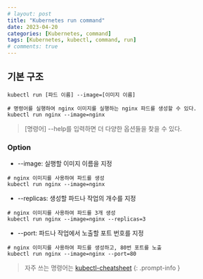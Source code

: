 ```yaml
---
# layout: post
title: "Kubernetes run command"
date: 2023-04-20
categories: [Kubernetes, command]
tags: [Kubernetes, kubectl, command, run]
# comments: true
---
```


## 기본 구조
```
kubectl run [파드 이름] --image=[이미지 이름]

# 명령어를 실행하여 nginx 이미지를 실행하는 nginx 파드를 생성할 수 있다.
kubectl run nginx --image=nginx
```

> [명령어] --help를 입력하면 더 다양한 옵션들을 찾을 수 있다.

### Option
- --image: 실행할 이미지 이름을 지정
```
# nginx 이미지를 사용하여 파드를 생성
kubectl run nginx --image=nginx
```

- --replicas: 생성할 파드나 작업의 개수를 지정
```
# nginx 이미지를 사용하여 파드를 3개 생성
kubectl run nginx --image=nginx --replicas=3
```

- --port: 파드나 작업에서 노출할 포트 번호를 지정
```
# nginx 이미지를 사용하여 파드를 생성하고, 80번 포트를 노출
kubectl run nginx --image=nginx --port=80
```

> 자주 쓰는 명령어는 [kubectl-cheatsheet](https://kubernetes.io/docs/reference/kubectl/cheatsheet/)
{: .prompt-info }